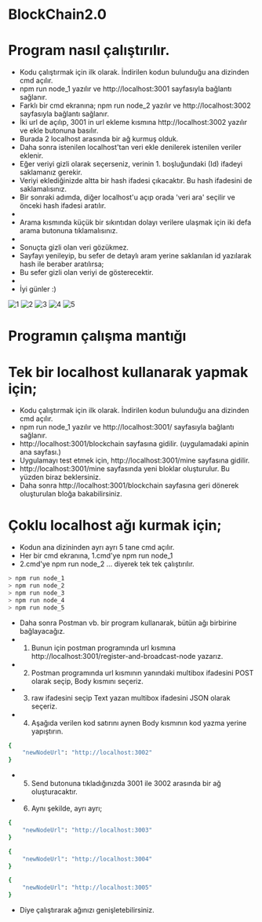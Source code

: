 # BlockChain2.0
# Program nasıl çalıştırılır.
- Kodu çalıştırmak için ilk olarak. İndirilen kodun bulunduğu ana dizinden cmd açılır. 
- npm run node_1 yazılır ve http://localhost:3001 sayfasıyla bağlantı sağlanır.
- Farklı bir cmd ekranına; npm run node_2 yazılır ve http://localhost:3002 sayfasıyla bağlantı sağlanır.
- İki url de açılıp, 3001 in url ekleme kısmına http://localhost:3002 yazılır ve ekle butonuna basılır.
- Burada 2 localhost arasında bir ağ kurmuş olduk.
- Daha sonra istenilen localhost'tan veri ekle denilerek istenilen veriler eklenir.
- Eğer veriyi gizli olarak seçerseniz, verinin 1. boşluğundaki (Id) ifadeyi saklamanız gerekir.
- Veriyi eklediğinizde altta bir hash ifadesi çıkacaktır. Bu hash ifadesini de saklamalısınız.
- Bir sonraki adımda, diğer localhost'u açıp orada 'veri ara' seçilir ve önceki hash ifadesi aratılır.
- 
- Arama kısmında küçük bir sıkıntıdan dolayı verilere ulaşmak için iki defa arama butonuna tıklamalısınız.
- 
- Sonuçta gizli olan veri gözükmez.
- Sayfayı yenileyip, bu sefer de detaylı aram yerine saklanılan id yazılarak hash ile beraber aratılırsa;
- Bu sefer gizli olan veriyi de gösterecektir.
-
- İyi günler :)

![1](https://user-images.githubusercontent.com/18140418/211793815-9ebb91ed-6878-4e13-a926-88c7b681f13b.png)
![2](https://user-images.githubusercontent.com/18140418/211793823-43fb2ee5-14fa-4cf8-b0a1-c797eddad643.png)
![3](https://user-images.githubusercontent.com/18140418/211793800-d53310dc-edf9-4aec-926e-8df7e352e569.png)
![4](https://user-images.githubusercontent.com/18140418/211793807-311dfadc-38df-4d04-97d5-047bf2e93c3c.png)
![5](https://user-images.githubusercontent.com/18140418/211793813-49658bff-2cd2-4341-a2e6-445608ae3f61.png)

# Programın çalışma mantığı
# Tek bir localhost kullanarak yapmak için;
- Kodu çalıştırmak için ilk olarak. İndirilen kodun bulunduğu ana dizinden cmd açılır. 
- npm run node_1 yazılır ve http://localhost:3001/ sayfasıyla bağlantı sağlanır.
- http://localhost:3001/blockchain sayfasına gidilir. (uygulamadaki apinin ana sayfası.)
- Uygulamayı test etmek için, http://localhost:3001/mine sayfasına gidilir.
- http://localhost:3001/mine sayfasında yeni bloklar oluşturulur. Bu yüzden biraz beklersiniz.
- Daha sonra http://localhost:3001/blockchain sayfasına geri dönerek oluşturulan bloğa bakabilirsiniz.

# Çoklu localhost ağı kurmak için;
- Kodun ana dizininden ayrı ayrı 5 tane cmd açılır.
- Her bir cmd ekranına, 1.cmd'ye npm run node_1
- 2.cmd'ye npm run node_2 ... diyerek tek tek çalıştırılır.

```sh
> npm run node_1
> npm run node_2
> npm run node_3
> npm run node_4
> npm run node_5
```
- Daha sonra Postman vb. bir program kullanarak, bütün ağı birbirine bağlayacağız.
- 1. Bunun için postman programında url kısmına http://localhost:3001/register-and-broadcast-node yazarız.
- 2. Postman programında url kısmının yanındaki multibox ifadesini POST olarak seçip, Body kısmını seçeriz.
- 3. raw ifadesini seçip Text yazan multibox ifadesini JSON olarak seçeriz.
- 4. Aşağıda verilen kod satırını aynen Body kısmının kod yazma yerine yapıştırın.

```sh
{
    "newNodeUrl": "http://localhost:3002"
}
```

- 5. Send butonuna tıkladığınızda 3001 ile 3002 arasında bir ağ oluşturacaktır.
- 6. Aynı şekilde, ayrı ayrı;


```sh
{
    "newNodeUrl": "http://localhost:3003"
}
```


```sh
{
    "newNodeUrl": "http://localhost:3004"
}
```


```sh
{
    "newNodeUrl": "http://localhost:3005"
}
```

- Diye çalıştırarak ağınızı genişletebilirsiniz.
